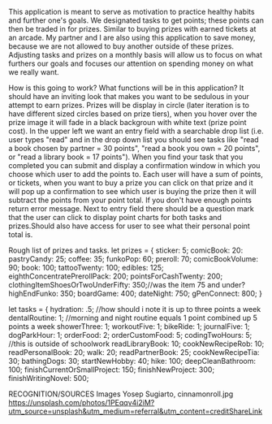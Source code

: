 This application is meant to serve as motivation to practice healthy habits and further one's goals. We designated tasks to get points; these points can then be traded in for prizes. Similar to buying prizes with earned tickets at an arcade. My partner and I are also using this application to save money, because we are not allowed to buy another outside of these prizes. Adjusting tasks and prizes on a monthly basis will allow us to focus on what furthers our goals and focuses our attention on spending money on what we really want.

How is this going to work? What functions will be in this application?
It should have an inviting look that makes you want to be sedulous in your attempt to earn prizes.
Prizes will be display in circle (later iteration is to have different sized circles based on prize tiers), when you hover over the prize image it will fade in a black backgroun with white text (prize point cost).
In the upper left we want an entry field with a searchable drop list (i.e. user types "read" and in the drop down list you should see tasks like "read a book chosen by partner = 30 points", "read a book you own = 20 points", or "read a library book = 17 points"). When you find your task that you completed you can submit and display a confirmation window in which you choose which user to add the points to. Each user will have a sum of points, or tickets, when you want to buy a prize you can click on that prize and it will pop up a confirmation to see which user is buying the prize then it will subtract the points from your point total. If you don't have enough points return error message. Next to entry field there should be a question mark that the user can click to display point charts for both tasks and prizes.Should also have access for user to see what their personal point total is.

Rough list of prizes and tasks.
let prizes = {
  sticker: 5;
  comicBook: 20:
  pastryCandy: 25;
  coffee: 35;
  funkoPop: 60;
  preroll: 70;
  comicBookVolume: 90;
  book: 100;
  tattooTwenty: 100;
  edibles: 125;
  eighthConcentratePrerollPack: 200;
  pointsForCashTwenty:  200;
  clothingItemShoesOrTwoUnderFifty: 350;//was the item 75 and under?
  highEndFunko: 350;
  boardGame: 400;
  dateNight: 750;
  gPenConnect: 800;
}

let tasks = {
  hydration: .5; //how should i note it is up to three points a week
  dentalRoutine: 1; //morning and night routine equals 1 point combined up 5 points a week
  showerThree: 1;
  workoutFive: 1;
  bikeRide: 1;
  journalFive: 1;
  dogParkHour: 1;
  orderFood: 2;
  orderCustomFood: 5;
  codingTwoHours: 5; //this is outside of schoolwork
  readLibraryBook: 10;
  cookNewRecipeRob: 10;
  readPersonalBook: 20;
  walk: 20;
  readPartnerBook: 25;
  cookNewRecipeTia: 30;
  bathingDogs: 30;
  startNewHobby: 40;
  hike: 100;
  deepCleanBathroom: 100;
  finishCurrentOrSmallProject: 150;
  finishNewProject: 300;
  finishWritingNovel: 500;


RECOGNITION/SOURCES
Images
    Yosep Sugiarto, cinnamonroll.jpg    https://unsplash.com/photos/1PEqqv4i2iM?utm_source=unsplash&utm_medium=referral&utm_content=creditShareLink
